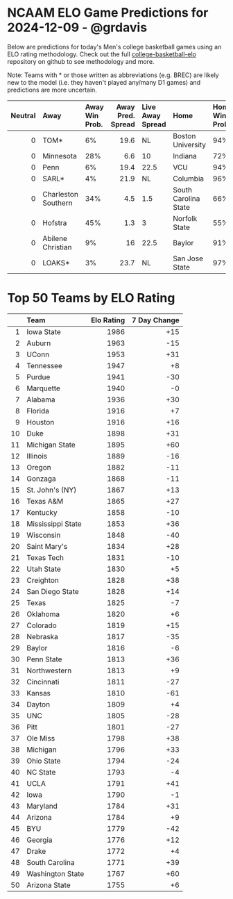 # NCAAM ELO Game Predictions for 2024-12-09 - @grdavis
Below are predictions for today's Men's college basketball games using an ELO rating methodology. Check out the full [college-basketball-elo](https://github.com/grdavis/college-basketball-elo) repository on github to see methodology and more.

Note: Teams with * or those written as abbreviations (e.g. BREC) are likely new to the model (i.e. they haven't played any/many D1 games) and predictions are more uncertain.

|   Neutral | Away                | Away Win Prob.   |   Away Pred. Spread | Live Away Spread   | Home                 | Home Win Prob.   |   Home Pred. Spread |
|----------:|:--------------------|:-----------------|--------------------:|:-------------------|:---------------------|:-----------------|--------------------:|
|         0 | TOM*                | 6%               |                19.6 | NL                 | Boston University    | 94%              |               -19.6 |
|         0 | Minnesota           | 28%              |                 6.6 | 10                 | Indiana              | 72%              |                -6.6 |
|         0 | Penn                | 6%               |                19.4 | 22.5               | VCU                  | 94%              |               -19.4 |
|         0 | SARL*               | 4%               |                21.9 | NL                 | Columbia             | 96%              |               -21.9 |
|         0 | Charleston Southern | 34%              |                 4.5 | 1.5                | South Carolina State | 66%              |                -4.5 |
|         0 | Hofstra             | 45%              |                 1.3 | 3                  | Norfolk State        | 55%              |                -1.3 |
|         0 | Abilene Christian   | 9%               |                16   | 22.5               | Baylor               | 91%              |               -16   |
|         0 | LOAKS*              | 3%               |                23.7 | NL                 | San Jose State       | 97%              |               -23.7 |

# Top 50 Teams by ELO Rating
|    | Team              |   Elo Rating |   7 Day Change |
|---:|:------------------|-------------:|---------------:|
|  1 | Iowa State        |         1986 |            +15 |
|  2 | Auburn            |         1963 |            -15 |
|  3 | UConn             |         1953 |            +31 |
|  4 | Tennessee         |         1947 |             +8 |
|  5 | Purdue            |         1941 |            -30 |
|  6 | Marquette         |         1940 |             -0 |
|  7 | Alabama           |         1936 |            +30 |
|  8 | Florida           |         1916 |             +7 |
|  9 | Houston           |         1916 |            +16 |
| 10 | Duke              |         1898 |            +31 |
| 11 | Michigan State    |         1895 |            +60 |
| 12 | Illinois          |         1889 |            -16 |
| 13 | Oregon            |         1882 |            -11 |
| 14 | Gonzaga           |         1868 |            -11 |
| 15 | St. John's (NY)   |         1867 |            +13 |
| 16 | Texas A&M         |         1865 |            +27 |
| 17 | Kentucky          |         1858 |            -10 |
| 18 | Mississippi State |         1853 |            +36 |
| 19 | Wisconsin         |         1848 |            -40 |
| 20 | Saint Mary's      |         1834 |            +28 |
| 21 | Texas Tech        |         1831 |            -10 |
| 22 | Utah State        |         1830 |             +5 |
| 23 | Creighton         |         1828 |            +38 |
| 24 | San Diego State   |         1828 |            +14 |
| 25 | Texas             |         1825 |             -7 |
| 26 | Oklahoma          |         1820 |             +6 |
| 27 | Colorado          |         1819 |            +15 |
| 28 | Nebraska          |         1817 |            -35 |
| 29 | Baylor            |         1816 |             -6 |
| 30 | Penn State        |         1813 |            +36 |
| 31 | Northwestern      |         1813 |             +9 |
| 32 | Cincinnati        |         1811 |            -27 |
| 33 | Kansas            |         1810 |            -61 |
| 34 | Dayton            |         1809 |             +4 |
| 35 | UNC               |         1805 |            -28 |
| 36 | Pitt              |         1801 |            -27 |
| 37 | Ole Miss          |         1798 |            +38 |
| 38 | Michigan          |         1796 |            +33 |
| 39 | Ohio State        |         1794 |            -24 |
| 40 | NC State          |         1793 |             -4 |
| 41 | UCLA              |         1791 |            +41 |
| 42 | Iowa              |         1790 |             -1 |
| 43 | Maryland          |         1784 |            +31 |
| 44 | Arizona           |         1784 |             +9 |
| 45 | BYU               |         1779 |            -42 |
| 46 | Georgia           |         1776 |            +12 |
| 47 | Drake             |         1772 |             +4 |
| 48 | South Carolina    |         1771 |            +39 |
| 49 | Washington State  |         1767 |            +60 |
| 50 | Arizona State     |         1755 |             +6 |